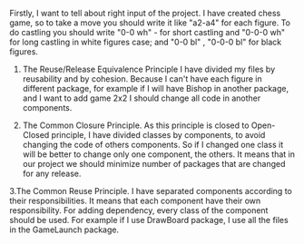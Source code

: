 Firstly, I want to tell about right input of the project. I have created chess game, so to take a move you should write it like "a2-a4" for each figure.
To do castling you should write "0-0 wh" - for short castling and "0-0-0 wh" for long castling in white figures case; and "0-0 bl" , "0-0-0 bl" for black figures.

1. The Reuse/Release Equivalence Principle
I have divided my files by reusability and by cohesion. Because I can't have each figure in different package, for example if I will have Bishop
in another package, and I want to add game 2x2 I should change all code in another components.

2. The Common Closure Principle.
As this principle is closed to Open-Closed principle, I have divided classes by components, to avoid changing the code of others components.
So if I changed one class it will be better to change only one component, the others.
It means that in our project we should minimize number of packages that are changed for any release.

3.The Common Reuse Principle.
I have separated components according to their responsibilities. It means that each component have their own responsibility.
For adding dependency, every class of the component should be used. For example if I use DrawBoard package, I use all the files in the GameLaunch package.
